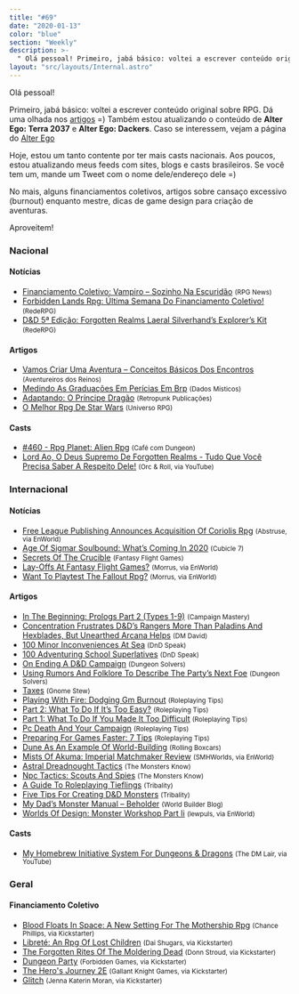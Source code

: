 ```yaml
---
title: "#69"
date: "2020-01-13"
color: "blue"
section: "Weekly"
description: >-
  " Olá pessoal! Primeiro, jabá básico: voltei a escrever conteúdo original sobre RPG. Dá uma olhada nos [artigos](/artigos/) =) Também estou atualizando o conteúdo de **Alter Ego: Terra 2037** e **Alter Ego: Dackers**. Caso se interessem, vejam a página do [Alter Ego](/alter-ego/) Hoje,"
layout: "src/layouts/Internal.astro"
---
```


Olá pessoal!

Primeiro, jabá básico: voltei a escrever conteúdo original sobre RPG. Dá uma olhada nos [artigos](/artigos/) =) Também estou atualizando o conteúdo de **Alter Ego: Terra 2037** e **Alter Ego: Dackers**. Caso se interessem, vejam a página do [Alter Ego](/alter-ego/)

Hoje, estou um tanto contente por ter mais casts nacionais. Aos poucos, estou atualizando meus feeds com sites, blogs e casts brasileiros. Se você tem um, mande um Tweet com o nome dele/endereço dele =)

No mais, alguns financiamentos coletivos, artigos sobre cansaço excessivo (burnout) enquanto mestre, dicas de game design para criação de aventuras.

Aproveitem!

### Nacional

#### Notícias

- [Financiamento Coletivo: Vampiro – Sozinho Na Escuridão] <small>(RPG News)</small>
- [Forbidden Lands Rpg: Última Semana Do Financiamento Coletivo!] <small>(RedeRPG)</small>
- [D&amp;D 5ª Edição: Forgotten Realms Laeral Silverhand’s Explorer’s Kit] <small>(RedeRPG)</small>

#### Artigos

- [Vamos Criar Uma Aventura – Conceitos Básicos Dos Encontros] <small>(Aventureiros dos Reinos)</small>
- [Medindo As Graduações Em Perícias Em Brp] <small>(Dados Místicos)</small>
- [Adaptando: O Príncipe Dragão] <small>(Retropunk Publicações)</small>
- [O Melhor Rpg De Star Wars] <small>(Universo RPG)</small>

#### Casts

- [#460 - Rpg Planet: Alien Rpg] <small>(Café com Dungeon)</small>
- [Lord Ao, O Deus Supremo De Forgotten Realms - Tudo Que Você Precisa Saber A Respeito Dele!] <small>(Orc &amp; Roll, via YouTube)</small>

### Internacional

#### Notícias

- [Free League Publishing Announces Acquisition Of Coriolis Rpg] <small>(Abstruse, via EnWorld)</small>
- [Age Of Sigmar Soulbound: What’s Coming In 2020] <small>(Cubicle 7)</small>
- [Secrets Of The Crucible] <small>(Fantasy Flight Games)</small>
- [Lay-Offs At Fantasy Flight Games?] <small>(Morrus, via EnWorld)</small>
- [Want To Playtest The Fallout Rpg?] <small>(Morrus, via EnWorld)</small>

#### Artigos

- [In The Beginning: Prologs Part 2 (Types 1-9)] <small>(Campaign Mastery)</small>
- [Concentration Frustrates D&amp;D’s Rangers More Than Paladins And Hexblades, But Unearthed Arcana Helps] <small>(DM David)</small>
- [100 Minor Inconveniences At Sea] <small>(DnD Speak)</small>
- [100 Adventuring School Superlatives] <small>(DnD Speak)</small>
- [On Ending A D&amp;D Campaign] <small>(Dungeon Solvers)</small>
- [Using Rumors And Folklore To Describe The Party’s Next Foe] <small>(Dungeon Solvers)</small>
- [Taxes] <small>(Gnome Stew)</small>
- [Playing With Fire: Dodging Gm Burnout] <small>(Roleplaying Tips)</small>
- [Part 2: What To Do If It’s Too Easy?] <small>(Roleplaying Tips)</small>
- [Part 1: What To Do If You Made It Too Difficult] <small>(Roleplaying Tips)</small>
- [Pc Death And Your Campaign] <small>(Roleplaying Tips)</small>
- [Preparing For Games Faster: 7 Tips] <small>(Roleplaying Tips)</small>
- [Dune As An Example Of World-Building] <small>(Rolling Boxcars)</small>
- [Mists Of Akuma: Imperial Matchmaker Review] <small>(SMHWorlds, via EnWorld)</small>
- [Astral Dreadnought Tactics] <small>(The Monsters Know)</small>
- [Npc Tactics: Scouts And Spies] <small>(The Monsters Know)</small>
- [A Guide To Roleplaying Tieflings] <small>(Tribality)</small>
- [Five Tips For Creating D&amp;D Monsters] <small>(Tribality)</small>
- [My Dad’s Monster Manual – Beholder] <small>(World Builder Blog)</small>
- [Worlds Of Design: Monster Workshop Part Ii] <small>(lewpuls, via EnWorld)</small>

#### Casts

- [My Homebrew Initiative System For Dungeons &amp; Dragons] <small>(The DM Lair, via YouTube)</small>

### Geral

#### Financiamento Coletivo

- [Blood Floats In Space: A New Setting For The Mothership Rpg] <small>(Chance Phillips, via Kickstarter)</small>
- [Libreté: An Rpg Of Lost Children] <small>(Dai Shugars, via Kickstarter)</small>
- [The Forgotten Rites Of The Moldering Dead] <small>(Donn Stroud, via Kickstarter)</small>
- [Dungeon Party] <small>(Forbidden Games, via Kickstarter)</small>
- [The Hero&#039;s Journey 2E] <small>(Gallant Knight Games, via Kickstarter)</small>
- [Glitch] <small>(Jenna Katerin Moran, via Kickstarter)</small>

[dungeon party]: https://www.kickstarter.com/projects/954412004/dungeon-party-0
[the forgotten rites of the moldering dead]: https://www.kickstarter.com/projects/2038851623/the-forgotten-rites-of-the-moldering-dead
[blood floats in space: a new setting for the mothership rpg]: https://www.kickstarter.com/projects/apollyonpress/blood-floats-in-space-a-new-setting-for-the-mothership-rpg
[glitch]: https://www.kickstarter.com/projects/jennamoran/glitchrpg
[the hero&#039;s journey 2e]: https://www.kickstarter.com/projects/gallantknightgames/the-heros-journey-2e
[libreté: an rpg of lost children]: https://www.kickstarter.com/projects/gmdk/librete-an-rpg-of-lost-children
[my homebrew initiative system for dungeons &amp; dragons]: https://www.youtube.com/watch?v=z0hCnh-j78Q
[a guide to roleplaying tieflings]: https://www.tribality.com/2020/01/07/a-guide-to-roleplaying-tiefling/
[concentration frustrates d&amp;d’s rangers more than paladins and hexblades, but unearthed arcana helps]: https://dmdavid.com/tag/concentration-frustrates-dds-rangers-more-than-anyone-but-unearthed-arcana-points-to-a-fix/
[part 2: what to do if it’s too easy?]: https://www.roleplayingtips.com/combat/combat-action/part-2-what-to-do-if-its-too-easy/
[part 1: what to do if you made it too difficult]: https://www.roleplayingtips.com/combat/combat-action/part-1-what-to-do-if-you-made-it-too-difficult/
[on ending a d&amp;d campaign]: https://www.dungeonsolvers.com/2020/01/06/ending-a-dd-campaign/
[dune as an example of world-building]: https://rollingboxcars.com/2020/01/06/dune-as-an-example-of-world-building/
[in the beginning: prologs part 2 (types 1-9)]: http://www.campaignmastery.com/blog/prologs-part-2-types-1-9/
[taxes]: https://gnomestew.com/taxes/
[financiamento coletivo: vampiro – sozinho na escuridão]: https://newsrpg.wordpress.com/2020/01/07/financiamento-coletivo-vampiro-sozinho-na-escuridao/
[o melhor rpg de star wars]: https://universorpg.com/hyperdrive/sistemas/o-melhor-rpg-de-star-wars/
[pc death and your campaign]: https://www.roleplayingtips.com/rptn/pc-death-and-your-campaign/
[adaptando: o príncipe dragão]: https://retropunk.com.br/editora/adaptando-o-principe-dragao/
[mists of akuma: imperial matchmaker review]: https://www.enworld.org/threads/mists-of-akuma-imperial-matchmaker-review.669292/
[free league publishing announces acquisition of coriolis rpg]: https://www.enworld.org/threads/free-league-publishing-announces-acquisition-of-coriolis-rpg.669547/
[my dad’s monster manual – beholder]: https://worldbuilderblog.me/2020/01/09/my-dads-monster-manual-beholder/
[100 minor inconveniences at sea]: http://dndspeak.com/2020/01/100-minor-inconveniences-at-sea/
[forbidden lands rpg: última semana do financiamento coletivo!]: https://www.rederpg.com.br/2020/01/09/forbidden-lands-rpg-ultima-semana-do-financiamento-coletivo/
[preparing for games faster: 7 tips]: https://www.roleplayingtips.com/rptn/preparing-for-games-faster-7-tips/
[lay-offs at fantasy flight games?]: https://www.enworld.org/threads/lay-offs-at-fantasy-flight-games.669517/
[secrets of the crucible]: https://www.fantasyflightgames.com/en/news/2020/1/6/secrets-of-the-crucible/
[age of sigmar soulbound: what’s coming in 2020]: https://www.cubicle7games.com/age-of-sigmar-soulbound-whats-coming-in-2020/
[want to playtest the fallout rpg?]: https://www.enworld.org/threads/want-to-playtest-the-fallout-rpg.669504/
[worlds of design: monster workshop part ii]: https://www.enworld.org/threads/worlds-of-design-monster-workshop-part-ii.669163/
[100 adventuring school superlatives]: http://dndspeak.com/2020/01/100-adventuring-school-superlatives/
[vamos criar uma aventura – conceitos básicos dos encontros]: http://aventureirosdosreinos.com/vamos-criar-uma-aventura-conceitos-basicos-dos-encontros/
[using rumors and folklore to describe the party’s next foe]: https://www.dungeonsolvers.com/2020/01/10/using-rumors-and-folklore-to-describe-the-partys-next-foe/
[astral dreadnought tactics]: http://themonstersknow.com/astral-dreadnought-tactics/
[five tips for creating d&amp;d monsters]: https://www.tribality.com/2020/01/10/five-tips-for-creating-dd-monsters/
[npc tactics: scouts and spies]: http://themonstersknow.com/npc-tactics-scouts-and-spies/
[d&amp;d 5ª edição: forgotten realms laeral silverhand’s explorer’s kit]: https://www.rederpg.com.br/2020/01/12/dd-5a-edicao-forgotten-realms-laeral-silverhands-explorers-kit/
[playing with fire: dodging gm burnout]: https://www.roleplayingtips.com/rptn/playing-with-fire-dodging-gm-burnout/
[lord ao, o deus supremo de forgotten realms - tudo que você precisa saber a respeito dele!]: https://www.youtube.com/watch?v=8sFN2MK4Vzg
[#460 - rpg planet: alien rpg]: https://www.podbean.com/media/share/pb-fhu4j-cf4fef
[medindo as graduações em perícias em brp]: https://dadosmisticos.com/2020/01/07/medindo-as-graduacoes-em-pericias-em-brp/
